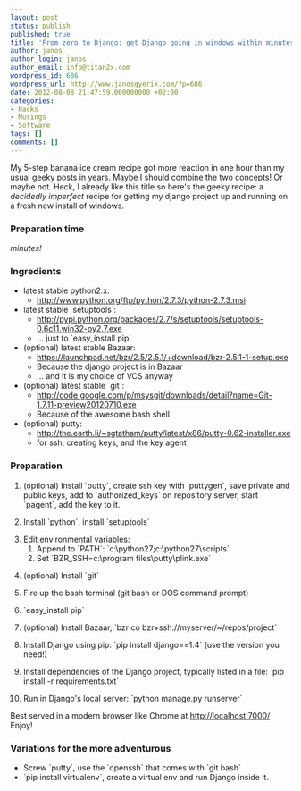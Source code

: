 ```yaml
---
layout: post
status: publish
published: true
title: 'From zero to Django: get Django going in windows within minutes'
author: janos
author_login: janos
author_email: info@titan2x.com
wordpress_id: 686
wordpress_url: http://www.janosgyerik.com/?p=686
date: 2012-08-08 21:47:59.000000000 +02:00
categories:
- Hacks
- Musings
- Software
tags: []
comments: []
---
```

My 5-step banana ice cream recipe got more reaction in one hour than my usual geeky posts in years. Maybe I should combine the two concepts! Or maybe not. Heck, I already like this title so here's the geeky recipe: a *decidedly imperfect* recipe for getting my django project up and running on a fresh new install of windows.

<h3>Preparation time</h3>

*minutes!*

<h3>Ingredients</h3>

<ul>
<li>latest stable python2.x:

<ul>
<li><a href="http://www.python.org/ftp/python/2.7.3/python-2.7.3.msi">http://www.python.org/ftp/python/2.7.3/python-2.7.3.msi</a></li>
</ul></li>
<li>latest stable `setuptools`:

<ul>
<li><a href="http://pypi.python.org/packages/2.7/s/setuptools/setuptools-0.6c11.win32-py2.7.exe">http://pypi.python.org/packages/2.7/s/setuptools/setuptools-0.6c11.win32-py2.7.exe</a></li>
<li>... just to `easy_install pip`</li>
</ul></li>
<li>(optional) latest stable Bazaar:

<ul>
<li><a href="https://launchpad.net/bzr/2.5/2.5.1/+download/bzr-2.5.1-1-setup.exe">https://launchpad.net/bzr/2.5/2.5.1/+download/bzr-2.5.1-1-setup.exe</a></li>
<li>Because the django project is in Bazaar</li>
<li>... and it is my choice of VCS anyway</li>
</ul></li>
<li>(optional) latest stable `git`:

<ul>
<li><a href="http://code.google.com/p/msysgit/downloads/detail?name=Git-1.7.11-preview20120710.exe">http://code.google.com/p/msysgit/downloads/detail?name=Git-1.7.11-preview20120710.exe</a></li>
<li>Because of the awesome bash shell</li>
</ul></li>
<li>(optional) putty:

<ul>
<li><a href="http://the.earth.li/~sgtatham/putty/latest/x86/putty-0.62-installer.exe">http://the.earth.li/~sgtatham/putty/latest/x86/putty-0.62-installer.exe</a></li>
<li>for ssh, creating keys, and the key agent</li>
</ul></li>
</ul>

<h3>Preparation</h3>

<ol>
<li><p>(optional) Install `putty`, create ssh key with `puttygen`, save private and public keys, add to `authorized_keys` on repository server, start `pagent`, add the key to it.</p></li>
<li><p>Install `python`, install `setuptools`</p></li>
<li>Edit environmental variables:

<ol>
<li>Append to `PATH`: `c:\python27;c:\python27\scripts`</li>
<li>Set `BZR_SSH=c:\program files\putty\plink.exe`</li>
</ol></li>
<li><p>(optional) Install `git`</p></li>
<li><p>Fire up the bash terminal (git bash or DOS command prompt)</p></li>
<li><p>`easy_install pip`</p></li>
<li><p>(optional) Install Bazaar, `bzr co bzr+ssh://myserver/~/repos/project`</p></li>
<li><p>Install Django using pip: `pip install django==1.4` (use the version you need!)</p></li>
<li><p>Install dependencies of the Django project, typically listed in a file: `pip install -r requirements.txt`</p></li>
<li><p>Run in Django's local server: `python manage.py runserver`</p></li>
</ol>

Best served in a modern browser like Chrome at <a href="http://localhost:7000/">http://localhost:7000/</a> Enjoy!

<h3>Variations for the more adventurous</h3>

<ul>
<li>Screw `putty`, use the `openssh` that comes with `git bash`</li>
<li>`pip install virtualenv`, create a virtual env and run Django inside it.</li>
</ul>
